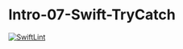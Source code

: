 # Intro-07-Swift-TryCatch

[![SwiftLint](https://github.com/ICS4U-Programming-ChristopherDB/Intro-07-Swift-TryCatch/workflows/SwiftLint/badge.svg)](https://github.com/ICS4U-Programming-ChristopherDB/Intro-07-Swift-TryCatch/actions/)
